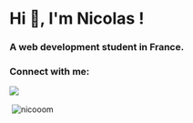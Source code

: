 <h1>Hi 👋, I'm Nicolas !</h1>
<h3>A web development student in France.</h3>

<h3 align="left">Connect with me:</h3>
<p align="left">
  <a href="https://linkedin.com/in/nicolas-marsan" target="blank">
    <img src='https://img.shields.io/badge/LinkedIn-0077B5?style=for-the-badge&logo=linkedin&logoColor=white' />
  </a>
</p>

<p>&nbsp;<img align="center" src="https://github-readme-stats.vercel.app/api?username=nicooom&show_icons=true&theme=dark&locale=en" alt="nicooom" /></p>

